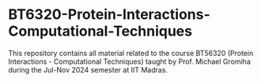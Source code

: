 # BT6320-Protein-Interactions-Computational-Techniques
This repository contains all material related to the course BT56320 (Protein Interactions - Computational Techniques) taught by Prof. Michael Gromiha during the Jul-Nov 2024 semester at IIT Madras.
